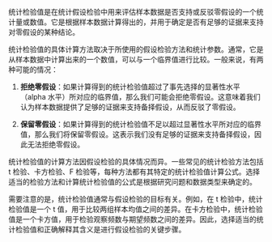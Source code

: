 统计检验值是在统计假设检验中用来评估样本数据是否支持或反驳零假设的一个统计量或数值。它是根据样本数据计算得出的，并用于确定是否有足够的证据来支持对零假设的某种结论。

统计检验值的具体计算方法取决于所使用的假设检验方法和统计参数。通常，它是从样本数据中计算出来的一个数值，可以与一个临界值进行比较。一般来说，有两种可能的情况：

1. **拒绝零假设**：如果计算得到的统计检验值超过了事先选择的显著性水平（alpha 水平）所对应的临界值，那么我们可能会拒绝零假设。这意味着我们认为样本数据提供了足够的证据来支持备择假设，从而反驳了零假设。

2. **保留零假设**：如果计算得到的统计检验值不足以超过显著性水平所对应的临界值，那么我们将保留零假设。这表示我们没有足够的证据来支持备择假设，因此无法拒绝零假设。

统计检验值的计算方法因假设检验的具体情况而异。一些常见的统计检验方法包括 t 检验、卡方检验、F 检验等，每种方法都有其特定的统计检验值计算公式。选择适当的检验方法和计算统计检验值的公式是根据研究问题和数据类型来确定的。

需要注意的是，统计检验值通常与假设检验的目标有关。例如，在 t 检验中，统计检验值是一个 t 值，用于比较两组样本均值之间的差异。在卡方检验中，统计检验值是一个卡方值，用于检验观察频数与期望频数之间的差异。因此，选择适当的统计检验值和正确解释其含义是进行假设检验的关键步骤。